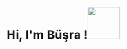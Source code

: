 <h1> Hi, I'm Büşra !<img src="https://media.giphy.com/media/Q73tw53AU8VM83ao9B/giphy.gif?cid=ecf05e473o7ykdv5n7vye8fr7vr9f53ybvxd2f2bdpwzawbp&rid=giphy.gif&ct=s" width="75"></h1>

<!--
**busrabhur/busrabhur** is a ✨ _special_ ✨ repository because its `README.md` (this file) appears on your GitHub profile.

Here are some ideas to get you started:

- 🔭 I’m currently working on ...
- 🌱 I’m currently learning ...
- 👯 I’m looking to collaborate on ...
- 🤔 I’m looking for help with ...
- 💬 Ask me about ...
- 📫 How to reach me: ...
- 😄 Pronouns: ...
- ⚡ Fun fact: ...
-->
